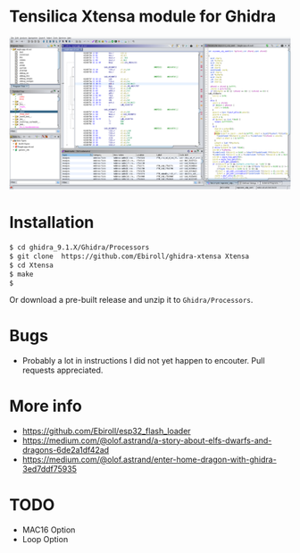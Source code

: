 # Tensilica Xtensa module for Ghidra

![Screenshot](/screenshot.png?raw=true)

# Installation

```
$ cd ghidra_9.1.X/Ghidra/Processors
$ git clone  https://github.com/Ebiroll/ghidra-xtensa Xtensa
$ cd Xtensa
$ make
$
```

Or download a pre-built release and unzip it to `Ghidra/Processors`.

# Bugs

* Probably a lot in instructions I did not yet happen to encouter. Pull requests
  appreciated.

# More info
* https://github.com/Ebiroll/esp32_flash_loader
* https://medium.com/@olof.astrand/a-story-about-elfs-dwarfs-and-dragons-6de2a1df42ad
* https://medium.com/@olof.astrand/enter-home-dragon-with-ghidra-3ed7ddf75935

# TODO

* MAC16 Option
* Loop Option

